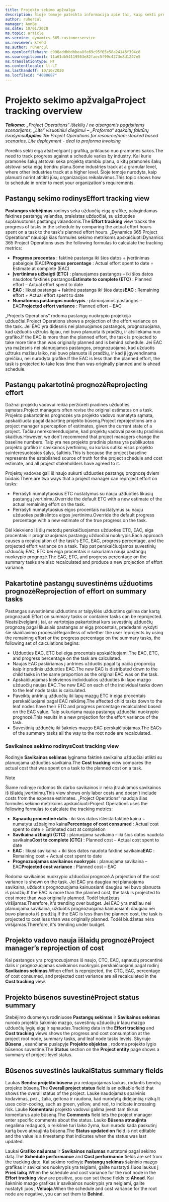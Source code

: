 ```yaml
---
title: Projekto sekimo apžvalga
description: Šioje temoje pateikta informacija apie tai, kaip sekti projekto eigą ir sąnaudas.
author: ruhercul
manager: AnnBe
ms.date: 10/01/2020
ms.topic: article
ms.service: dynamics-365-customerservice
ms.reviewer: kfend
ms.author: ruhercul
ms.openlocfilehash: c998addbbdbbea8fe69c95f65e58a24146f394c8
ms.sourcegitcommit: 11a61db54119503e82faec5f99c4273e8d1247e5
ms.translationtype: HT
ms.contentlocale: lt-LT
ms.lasthandoff: 10/16/2020
ms.locfileid: "4080687"
---
```

# <a name="project-tracking-overview"></a><span data-ttu-id="c3596-103">Projekto sekimo apžvalga</span><span class="sxs-lookup"><span data-stu-id="c3596-103">Project tracking overview</span></span>

<span data-ttu-id="c3596-104">_**Taikoma:** „Project Operations“ išteklių / ne atsargomis pagrįstiems scenarijams, „Lite“ visuotiniui diegimui – „Proforma“ sąskaitų faktūrų išrašymui_</span><span class="sxs-lookup"><span data-stu-id="c3596-104">_**Applies To:** Project Operations for resource/non-stocked based scenarios, Lite deployment - deal to proforma invoicing_</span></span>

<span data-ttu-id="c3596-105">Poreikis sekti eigą atsižvelgiant į grafiką, priklauso nuo pramonės šakos.</span><span class="sxs-lookup"><span data-stu-id="c3596-105">The need to track progress against a schedule varies by industry.</span></span> <span data-ttu-id="c3596-106">Kai kurie pramonės šakų atstovai seka projektą stambiu planu, o kitų pramonės šakų atstovai seka eigą bendru planu.</span><span class="sxs-lookup"><span data-stu-id="c3596-106">Some industries track at a granular level, where other industries track at a higher level.</span></span> <span data-ttu-id="c3596-107">Šioje temoje nurodyta, kaip planuoti norint atitikti jūsų organizacijos reikalavimus.</span><span class="sxs-lookup"><span data-stu-id="c3596-107">This topic shows how to schedule in order to meet your organization's requirements.</span></span>

## <a name="effort-tracking-view"></a><span data-ttu-id="c3596-108">Pastangų sekimo rodinys</span><span class="sxs-lookup"><span data-stu-id="c3596-108">Effort tracking view</span></span>

<span data-ttu-id="c3596-109">**Pastangos stebėjimas** rodinys seka užduočių eigą grafike, palygindamas faktines pastangų valandas, praleistas užduočiai, su užduoties suplanuotomis pastangų valandomis.</span><span class="sxs-lookup"><span data-stu-id="c3596-109">The **Effort tracking** view tracks the progress of tasks in the schedule by comparing the actual effort hours spent on a task to the task's planned effort hours.</span></span> <span data-ttu-id="c3596-110">„Dynamics 365 Project Operations“ naudoja šias formules sekimo metrikoms apskaičiuoti:</span><span class="sxs-lookup"><span data-stu-id="c3596-110">Dynamics 365 Project Operations uses the following formulas to calculate the tracking metrics:</span></span>

- <span data-ttu-id="c3596-111">**Progreso procentas** : faktinė pastanga iki šios datos ÷ įvertinimas pabaigoje (EAC)</span><span class="sxs-lookup"><span data-stu-id="c3596-111">**Progress percentage** : Actual effort spent to date ÷ Estimate at complete (EAC)</span></span> 
- <span data-ttu-id="c3596-112">**Įvertinimas užbaigti (ETC)** : planuojamos pastangos – iki šios datos naudotos faktinės pastangos</span><span class="sxs-lookup"><span data-stu-id="c3596-112">**Estimate to complete (ETC)** : Planned effort – Actual effort spent to date</span></span> 
- <span data-ttu-id="c3596-113">**EAC** : likusi pastanga + faktinė pastanga iki šios datos</span><span class="sxs-lookup"><span data-stu-id="c3596-113">**EAC** : Remaining effort + Actual effort spent to date</span></span> 
- <span data-ttu-id="c3596-114">**Numatomos pastangos nuokrypis** : planuojamos pastangos – EAC</span><span class="sxs-lookup"><span data-stu-id="c3596-114">**Projected effort variance** : Planned effort – EAC</span></span>

<span data-ttu-id="c3596-115">„Projects Operations“ rodoma pastangų nuokrypio projekcija užduočiai.</span><span class="sxs-lookup"><span data-stu-id="c3596-115">Project Operations shows a projection of the effort variance on the task.</span></span> <span data-ttu-id="c3596-116">Jei EAC yra didesnis nei planuojamos pastangos, prognozuojama, kad užduotis užtruks ilgiau, nei buvo planuota iš pradžių, ir atsiliekama nuo grafiko.</span><span class="sxs-lookup"><span data-stu-id="c3596-116">If the EAC is more than the planned effort, the task is projected to take more time than was originally planned and is behind schedule.</span></span> <span data-ttu-id="c3596-117">Jei EAC yra mažesnis nei planuojamos pastangos, prognozuojama, kad užduotis užtruks mažiau laiko, nei buvo planuota iš pradžių, ir kad ji įgyvendinama greičiau, nei nurodyta grafike.</span><span class="sxs-lookup"><span data-stu-id="c3596-117">If the EAC is less than the planned effort, the task is projected to take less time than was originally planned and is ahead schedule.</span></span>

## <a name="reprojecting-effort"></a><span data-ttu-id="c3596-118">Pastangų pakartotinė prognozė</span><span class="sxs-lookup"><span data-stu-id="c3596-118">Reprojecting effort</span></span>

<span data-ttu-id="c3596-119">Dažnai projektų vadovui reikia peržiūrėti pradines užduoties sąmatas.</span><span class="sxs-lookup"><span data-stu-id="c3596-119">Project managers often revise the original estimates on a task.</span></span> <span data-ttu-id="c3596-120">Projekto pakartotinės prognozės yra projekto vadovo numatyta sąmata, apskaičiuota pagal dabartinę projekto būseną.</span><span class="sxs-lookup"><span data-stu-id="c3596-120">Project reprojections are a project manager's perception of estimates, given the current state of a project.</span></span> <span data-ttu-id="c3596-121">Tačiau nerekomenduojame, kad projektų vadovai pakeistų pradinius skaičius.</span><span class="sxs-lookup"><span data-stu-id="c3596-121">However, we don't recommend that project managers change the baseline numbers.</span></span> <span data-ttu-id="c3596-122">Taip yra nes projekto pradinis planas yra publikuotas projekto grafiko ir savikainos įvertinimų, su kuriais sutiko visos projekto suinteresuotosios šalys, šaltinis.</span><span class="sxs-lookup"><span data-stu-id="c3596-122">This is because the project baseline represents the established source of truth for the project schedule and cost estimate, and all project stakeholders have agreed to it.</span></span>

<span data-ttu-id="c3596-123">Projektų vadovas gali iš naujo sukurti užduoties pastangų prognozę dviem būdais:</span><span class="sxs-lookup"><span data-stu-id="c3596-123">There are two ways that a project manager can reproject effort on tasks:</span></span>

- <span data-ttu-id="c3596-124">Perrašyti numatytuosius ETC nustatymus su nauju užduoties likusių pastangų įvertinimu.</span><span class="sxs-lookup"><span data-stu-id="c3596-124">Override the default ETC with a new estimate of the actual remaining effort on the task.</span></span> 
- <span data-ttu-id="c3596-125">Perrašyti numatytuosius eigos procentais nustatymus su nauju užduoties patikslintos eigos įvertinimu.</span><span class="sxs-lookup"><span data-stu-id="c3596-125">Override the default progress percentage with a new estimate of the true progress on the task.</span></span>

<span data-ttu-id="c3596-126">Dėl kiekvieno iš šių metodų perskaičiuojamos užduoties ETC, EAC, eiga procentais ir prognozuojamas pastangų užduočiai nuokrypis.</span><span class="sxs-lookup"><span data-stu-id="c3596-126">Each approach causes a recalculation of the task's ETC, EAC, progress percentage, and the projected effort variance on a task.</span></span> <span data-ttu-id="c3596-127">Taip pat perskaičiuojamos suvestinių užduočių EAC, ETC bei eiga procentais ir sukuriama nauja pastangų nuokrypio prognozė.</span><span class="sxs-lookup"><span data-stu-id="c3596-127">The EAC, ETC, and progress percentage on the summary tasks are also recalculated and produce a new projection of effort variance.</span></span>

## <a name="reprojection-of-effort-on-summary-tasks"></a><span data-ttu-id="c3596-128">Pakartotinė pastangų suvestinėms užduotims prognozė</span><span class="sxs-lookup"><span data-stu-id="c3596-128">Reprojection of effort on summary tasks</span></span>

<span data-ttu-id="c3596-129">Pastangas suvestinėms užduotims ar talpyklės užduotims galima dar kartą prognozuoti.</span><span class="sxs-lookup"><span data-stu-id="c3596-129">Effort on summary tasks or container tasks can be reprojected.</span></span> <span data-ttu-id="c3596-130">Neatsižvelgiant į tai, ar vartotojas pakartotinai kurs suvestinių užduočių prognozę pagal likusiais pastangas ar eigą procentais, pradedami vykdyti šie skaičiavimo procesai:</span><span class="sxs-lookup"><span data-stu-id="c3596-130">Regardless of whether the user reprojects by using the remaining effort or the progress percentage on the summary tasks, the following set of calculations begins:</span></span>

- <span data-ttu-id="c3596-131">Užduoties EAC, ETC bei eiga procentais apskaičiuojami.</span><span class="sxs-lookup"><span data-stu-id="c3596-131">The EAC, ETC, and progress percentage on the task are calculated.</span></span>
- <span data-ttu-id="c3596-132">Naujas EAC paskiriamas į antrines užduotis pagal tą pačią proporciją kaip ir pradinis užduoties EAC.</span><span class="sxs-lookup"><span data-stu-id="c3596-132">The new EAC is distributed down to the child tasks in the same proportion as the original EAC was on the task.</span></span>
- <span data-ttu-id="c3596-133">Apskaičiuojamas kiekvienos individualios užduoties iki lapo mazgo užduočių naujas EAC.</span><span class="sxs-lookup"><span data-stu-id="c3596-133">The new EAC on each of the individual tasks down to the leaf node tasks is calculated.</span></span> 
- <span data-ttu-id="c3596-134">Paveiktų antrinių užduočių iki lapų mazgų ETC ir eiga procentais perskaičiuojami pagal EAC reikšmę.</span><span class="sxs-lookup"><span data-stu-id="c3596-134">The affected child tasks down to the leaf nodes have their ETC and progress percentage recalculated based on the EAC value.</span></span> <span data-ttu-id="c3596-135">Taip sukuriama nauja pastangų užduočiai nuokrypio prognozė.</span><span class="sxs-lookup"><span data-stu-id="c3596-135">This results in a new projection for the effort variance of the task.</span></span> 
- <span data-ttu-id="c3596-136">Suvestinių užduočių iki šaknies mazgo EAC perskaičiuojamas.</span><span class="sxs-lookup"><span data-stu-id="c3596-136">The EACs of the summary tasks all the way to the root node are recalculated.</span></span>

### <a name="cost-tracking-view"></a><span data-ttu-id="c3596-137">Savikainos sekimo rodinys</span><span class="sxs-lookup"><span data-stu-id="c3596-137">Cost tracking view</span></span> 

<span data-ttu-id="c3596-138">Rodinyje **Savikainos sekimas** lyginama faktinė savikaina užduočiai atlikti su planuojama užduoties savikaina.</span><span class="sxs-lookup"><span data-stu-id="c3596-138">The **Cost tracking** view compares the actual cost that was spent on a task to the planned cost on a task.</span></span> 

> [!NOTE]
> <span data-ttu-id="c3596-139">Šiame rodinyje rodomos tik darbo savikainos ir nėra įtraukiamos savikainos iš išlaidų įvertinimų.</span><span class="sxs-lookup"><span data-stu-id="c3596-139">This view shows only labor costs and doesn’t include costs from the expense estimates.</span></span> <span data-ttu-id="c3596-140">„Project Operations“ naudoja šias formules sekimo metrikoms apskaičiuoti:</span><span class="sxs-lookup"><span data-stu-id="c3596-140">Project Operations uses the following formulas to calculate the tracking metrics:</span></span>

- <span data-ttu-id="c3596-141">**Sąnaudų procentinė dalis** : iki šios datos išleista faktinė kaina ÷ numatyta užbaigimo kaina</span><span class="sxs-lookup"><span data-stu-id="c3596-141">**Percentage of cost consumed** : Actual cost spent to date ÷ Estimated cost at completion</span></span>
- <span data-ttu-id="c3596-142">**Savikaina užbaigti (CTC)** : planuojama savikaina – iki šios datos naudota savikaina</span><span class="sxs-lookup"><span data-stu-id="c3596-142">**Cost to complete (CTC)** : Planned cost – Actual cost spent to date</span></span>
- <span data-ttu-id="c3596-143">**EAC** : likusi savikaina + iki šios datos naudota faktinė savikaina</span><span class="sxs-lookup"><span data-stu-id="c3596-143">**EAC** : Remaining cost + Actual cost spent to date</span></span>
- <span data-ttu-id="c3596-144">**Prognozuojamas savikainos nuokrypis** : planuojama savikaina – EAC</span><span class="sxs-lookup"><span data-stu-id="c3596-144">**Projected cost variance** : Planned cost – EAC</span></span>

<span data-ttu-id="c3596-145">Rodoma savikainos nuokrypio užduočiai prognozė.</span><span class="sxs-lookup"><span data-stu-id="c3596-145">A projection of the cost variance is shown on the task.</span></span> <span data-ttu-id="c3596-146">Jei EAC yra daugiau nei planuojama savikaina, užduotis prognozuojama kainuosianti daugiau nei buvo planuota iš pradžių.</span><span class="sxs-lookup"><span data-stu-id="c3596-146">If the EAC is more than the planned cost, the task is projected to cost more than was originally planned.</span></span> <span data-ttu-id="c3596-147">Todėl biudžetas viršijamas.</span><span class="sxs-lookup"><span data-stu-id="c3596-147">Therefore, it's trending over budget.</span></span> <span data-ttu-id="c3596-148">Jei EAC yra mažiau nei planuojama savikaina, užduotis prognozuojama kainuosianti daugiau nei buvo planuota iš pradžių.</span><span class="sxs-lookup"><span data-stu-id="c3596-148">If the EAC is less than the planned cost, the task is projected to cost less than was originally planned.</span></span> <span data-ttu-id="c3596-149">Todėl biudžetas nėra viršijamas.</span><span class="sxs-lookup"><span data-stu-id="c3596-149">Therefore, it's trending under budget.</span></span>

## <a name="project-managers-reprojection-of-cost"></a><span data-ttu-id="c3596-150">Projekto vadovo nauja išlaidų prognozė</span><span class="sxs-lookup"><span data-stu-id="c3596-150">Project manager’s reprojection of cost</span></span>

<span data-ttu-id="c3596-151">Kai pastangos yra prognozuojamos iš naujo, CTC, EAC, sąnaudų procentinė dalis ir prognozuojamas savikainos nuokrypis perskaičiuojami pagal rodinį **Savikainos sekimas**.</span><span class="sxs-lookup"><span data-stu-id="c3596-151">When effort is reprojected, the CTC, EAC, percentage of cost consumed, and projected cost variance are all recalculated in the **Cost tracking** view.</span></span>

## <a name="project-status-summary"></a><span data-ttu-id="c3596-152">Projekto būsenos suvestinė</span><span class="sxs-lookup"><span data-stu-id="c3596-152">Project status summary</span></span>

<span data-ttu-id="c3596-153">Stebėjimo duomenys rodiniuose **Pastangų sekimas** ir **Savikainos sekimas** nurodo projekto šakninio mazgo, suvestinių užduočių ir lapų mazgo užduočių lygių eigą ir sąnaudas.</span><span class="sxs-lookup"><span data-stu-id="c3596-153">Tracking data in the **Effort tracking** and **Cost tracking** views shows the progress and cost consumption at the project root node, summary tasks, and leaf node tasks levels.</span></span> <span data-ttu-id="c3596-154">Skyriuje **Būsena** , esančiame puslapyje **Projekto objektas** , rodoma projekto lygio būsenos suvestinė.</span><span class="sxs-lookup"><span data-stu-id="c3596-154">The **Status** section on the **Project entity** page shows a summary of project-level status.</span></span>

## <a name="status-summary-fields"></a><span data-ttu-id="c3596-155">Būsenos suvestinės laukai</span><span class="sxs-lookup"><span data-stu-id="c3596-155">Status summary fields</span></span>

<span data-ttu-id="c3596-156">Laukas **Bendra projekto būsena** yra redaguojamas laukas, rodantis bendrą projekto būseną.</span><span class="sxs-lookup"><span data-stu-id="c3596-156">The **Overall project status** field is an editable field that shows the overall status of the project.</span></span> <span data-ttu-id="c3596-157">Lauke naudojamas spalvinis kodavimas, pvz., žalia, geltona ir raudona, kad nurodytų didėjančią riziką.</span><span class="sxs-lookup"><span data-stu-id="c3596-157">It uses color-coding, such as green, yellow, and red, to indicate increasing risk.</span></span> <span data-ttu-id="c3596-158">Lauke **Komentarai** projekto vadovui galima įvesti tam tikrus komentarus apie būseną.</span><span class="sxs-lookup"><span data-stu-id="c3596-158">The **Comments** field lets the project manager enter specific comments about the status.</span></span> <span data-ttu-id="c3596-159">Lauko **Būsena atnaujinta** negalima redaguoti, o reikšmė turi laiko žyma, kuri nurodo kada paskutinį kartą buvo atnaujinta būsena.</span><span class="sxs-lookup"><span data-stu-id="c3596-159">The **Status updated on** field is not editable and the value is a timestamp that indicates when the status was last updated.</span></span>

<span data-ttu-id="c3596-160">Laukai **Grafiko našumas** ir **Savikainos našumas** nustatomi pagal sekimo datą.</span><span class="sxs-lookup"><span data-stu-id="c3596-160">The **Schedule performance** and **Cost performance** fields are set from the tracking date.</span></span> <span data-ttu-id="c3596-161">Kai sekimo rodinyje **Pastangų sekimas** šakninio mazgo grafikas ir savikainos nuokrypis yra teigiami, galite nustatyti šiuos laukus į **Prieš laiką**.</span><span class="sxs-lookup"><span data-stu-id="c3596-161">When the schedule and cost variance for the root node in the **Effort tracking** view are positive, you can set these fields to **Ahead**.</span></span> <span data-ttu-id="c3596-162">Kai šakninio mazgo grafikas ir savikainos nuokrypis yra neigiami, galite nustatyti juos į **Vėluoja**.</span><span class="sxs-lookup"><span data-stu-id="c3596-162">When the schedule and cost variance for the root node are negative, you can set them to **Behind**.</span></span>
